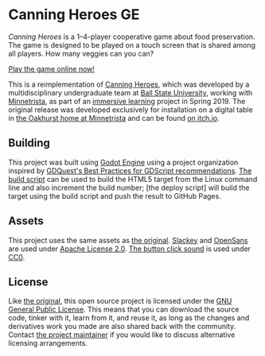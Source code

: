 # Canning Heroes GE

_Canning Heroes_ is a 1&ndash;4-player cooperative game about food preservation.
The game is designed to be played on a touch screen that is shared among all players.
How many veggies can you can?

[Play the game online now!](http://doctor-g.github.io/CanningHeroesGE)

This is a reimplementation of [Canning Heroes](https://github.com/HappyAccidentStudio/CanningHeroes/),
which was developed by a multidisciplinary undergraduate team at 
[Ball State University](https://bsu.edu), working with [Minnetrista](http://minnetrista.net),
as part of an [immersive learning](https://bsu.edu/immersive) project in Spring&nbsp;2019.
The original release was developed exclusively for installation on a digital table 
in [the Oakhurst home at Minnetrista](https://minnetrista.net/home/things-to-do/exhibits/the-oakhurst-experience/) and can be found [on itch.io](https://doctor-g.itch.io/canning-heroes).


## Building

This project was built using [Godot Engine](https://godotengine.org/) using
a project organization inspired by [GDQuest's Best Practices for GDScript 
recommendations](https://www.gdquest.com/docs/guidelines/best-practices/godot-gdscript/).
[The build script](build.sh) can be used to build the HTML5 target from
the Linux command line and also increment the build number;
[the deploy script] will build the target using the build script and push the result
to GitHub Pages. 

## Assets

This project uses the same assets as [the
original](https://github.com/HappyAccidentStudio/CanningHeroes/). 
[Slackey](https://fonts.google.com/specimen/Slackey) 
and
[OpenSans](https://fonts.google.com/specimen/Open+Sans)
are used under [Apache License 2.0](http://www.apache.org/licenses/LICENSE-2.0). 
[The button click sound](https://www.kenney.nl/assets/interface-sounds) is used under
[CC0](https://creativecommons.org/share-your-work/public-domain/cc0/).

## License

Like [the original](https://github.com/HappyAccidentStudio/CanningHeroes/), this open source
project is licensed under the [GNU General Public License](LICENSE). This means that you can
download the source code, tinker with it, learn from it, and reuse it, as long as the
changes and derivatives work you made are also shared back with the community.
Contact [the project maintainer](https://www.cs.bsu.edu/~pvgestwicki) if you would like
to discuss alternative licensing arrangements.